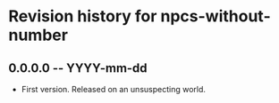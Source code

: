 # Revision history for npcs-without-number

## 0.0.0.0  -- YYYY-mm-dd

* First version. Released on an unsuspecting world.
